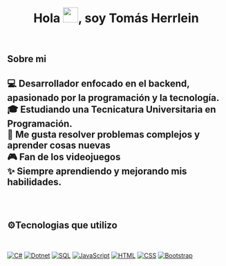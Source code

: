 <h1 align="center">Hola <img src="https://media.giphy.com/media/hvRJCLFzcasrR4ia7z/giphy.gif" width="35">, soy Tomás Herrlein</h1>
</br>


<h2>Sobre mi<h2>
<p>
💻 Desarrollador enfocado en el backend, apasionado por la programación y la tecnología. </br>
🎓 Estudiando una Tecnicatura Universitaria en Programación. </br>
🎯 Me gusta resolver problemas complejos y aprender cosas nuevas </br>
🎮 Fan de los videojuegos </br>
✨ Siempre aprendiendo y mejorando mis habilidades.
</p>

</br>
<h2>⚙️Tecnologias que utilizo</h2>
</br>

<p>
  <a href="#"><img alt="C#" src="https://custom-icon-badges.demolab.com/badge/C%23-68217A.svg?logo=cs2&logoColor=white"></a>
  <a href="#"><img alt="Dotnet" src="https://img.shields.io/badge/Dotnet-512BD4.svg?logo=dotnet&logoColor=white"></a>
  <a href="#"><img alt="SQL" src="https://custom-icon-badges.demolab.com/badge/SQL-025E8C.svg?logo=database&logoColor=white"></a>
  <a href="#"><img alt="JavaScript" src="https://img.shields.io/badge/JavaScript-F7DF1E.svg?logo=javascript&logoColor=black"></a>
  <a href="#"><img alt="HTML" src="https://img.shields.io/badge/HTML-E34F26.svg?logo=html5&logoColor=white"></a>
  <a href="#"><img alt="CSS" src="https://img.shields.io/badge/CSS-1572B6.svg?logo=css3&logoColor=white"></a>
  <a href="#"><img alt="Bootstrap" src="https://img.shields.io/badge/Bootstrap-7952B3.svg?logo=bootstrap&logoColor=white"></a>
</p>

